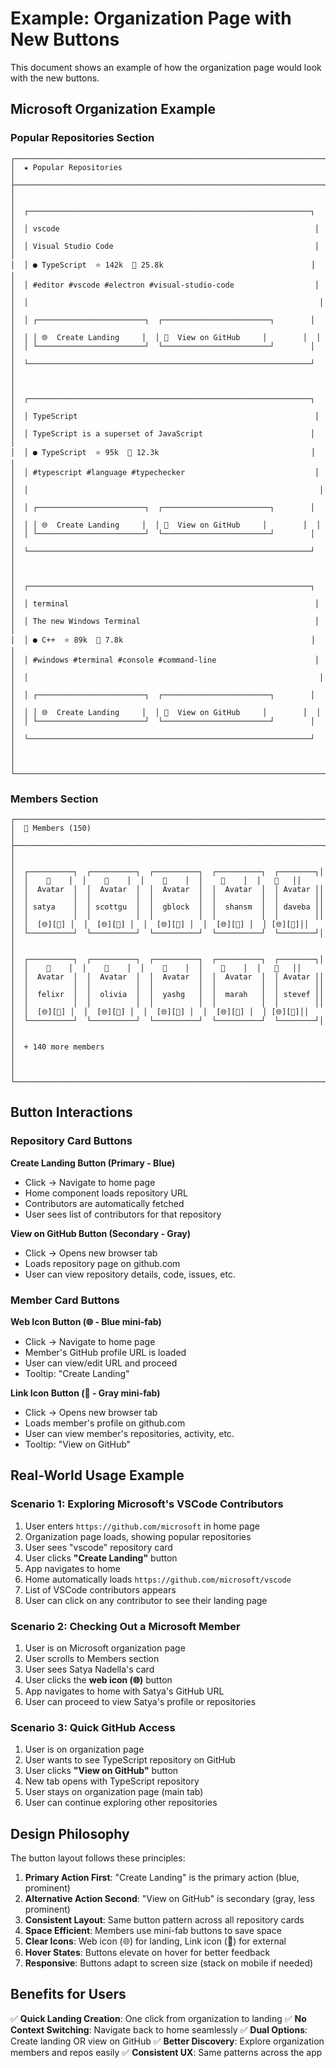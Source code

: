 # Example: Organization Page with New Buttons

This document shows an example of how the organization page would look with the new buttons.

## Microsoft Organization Example

### Popular Repositories Section

```
┌─────────────────────────────────────────────────────────────────────┐
│  ★ Popular Repositories                                             │
├─────────────────────────────────────────────────────────────────────┤
│                                                                       │
│  ┌───────────────────────────────────────────────────────────────┐  │
│  │ vscode                                                         │  │
│  │ Visual Studio Code                                             │  │
│  │ ● TypeScript  ⭐ 142k  🔀 25.8k                                 │  │
│  │ #editor #vscode #electron #visual-studio-code                  │  │
│  │                                                                 │  │
│  │ ┌────────────────────────┐  ┌────────────────────────┐        │  │
│  │ │ 🌐  Create Landing     │  │ 🔗  View on GitHub     │        │  │
│  │ └────────────────────────┘  └────────────────────────┘        │  │
│  └───────────────────────────────────────────────────────────────┘  │
│                                                                       │
│  ┌───────────────────────────────────────────────────────────────┐  │
│  │ TypeScript                                                     │  │
│  │ TypeScript is a superset of JavaScript                        │  │
│  │ ● TypeScript  ⭐ 95k  🔀 12.3k                                  │  │
│  │ #typescript #language #typechecker                             │  │
│  │                                                                 │  │
│  │ ┌────────────────────────┐  ┌────────────────────────┐        │  │
│  │ │ 🌐  Create Landing     │  │ 🔗  View on GitHub     │        │  │
│  │ └────────────────────────┘  └────────────────────────┘        │  │
│  └───────────────────────────────────────────────────────────────┘  │
│                                                                       │
│  ┌───────────────────────────────────────────────────────────────┐  │
│  │ terminal                                                       │  │
│  │ The new Windows Terminal                                       │  │
│  │ ● C++  ⭐ 89k  🔀 7.8k                                          │  │
│  │ #windows #terminal #console #command-line                      │  │
│  │                                                                 │  │
│  │ ┌────────────────────────┐  ┌────────────────────────┐        │  │
│  │ │ 🌐  Create Landing     │  │ 🔗  View on GitHub     │        │  │
│  │ └────────────────────────┘  └────────────────────────┘        │  │
│  └───────────────────────────────────────────────────────────────┘  │
│                                                                       │
└─────────────────────────────────────────────────────────────────────┘
```

### Members Section

```
┌─────────────────────────────────────────────────────────────────────┐
│  👥 Members (150)                                                    │
├─────────────────────────────────────────────────────────────────────┤
│                                                                       │
│  ┌──────────┐  ┌──────────┐  ┌──────────┐  ┌──────────┐  ┌────────┐│
│  │    👤    │  │    👤    │  │    👤    │  │    👤    │  │   👤   ││
│  │  Avatar  │  │  Avatar  │  │  Avatar  │  │  Avatar  │  │ Avatar ││
│  │          │  │          │  │          │  │          │  │        ││
│  │ satya    │  │ scottgu  │  │  gblock  │  │  shansm  │  │ daveba ││
│  │          │  │          │  │          │  │          │  │        ││
│  │  [🌐][🔗] │  │  [🌐][🔗] │  │  [🌐][🔗] │  │  [🌐][🔗] │  │ [🌐][🔗]││
│  └──────────┘  └──────────┘  └──────────┘  └──────────┘  └────────┘│
│                                                                       │
│  ┌──────────┐  ┌──────────┐  ┌──────────┐  ┌──────────┐  ┌────────┐│
│  │    👤    │  │    👤    │  │    👤    │  │    👤    │  │   👤   ││
│  │  Avatar  │  │  Avatar  │  │  Avatar  │  │  Avatar  │  │ Avatar ││
│  │          │  │          │  │          │  │          │  │        ││
│  │  felixr  │  │  olivia  │  │  yashg   │  │  marah   │  │ stevef ││
│  │          │  │          │  │          │  │          │  │        ││
│  │  [🌐][🔗] │  │  [🌐][🔗] │  │  [🌐][🔗] │  │  [🌐][🔗] │  │ [🌐][🔗]││
│  └──────────┘  └──────────┘  └──────────┘  └──────────┘  └────────┘│
│                                                                       │
│  + 140 more members                                                  │
│                                                                       │
└─────────────────────────────────────────────────────────────────────┘
```

## Button Interactions

### Repository Card Buttons

**Create Landing Button (Primary - Blue)**
- Click → Navigate to home page
- Home component loads repository URL
- Contributors are automatically fetched
- User sees list of contributors for that repository

**View on GitHub Button (Secondary - Gray)**
- Click → Opens new browser tab
- Loads repository page on github.com
- User can view repository details, code, issues, etc.

### Member Card Buttons

**Web Icon Button (🌐 - Blue mini-fab)**
- Click → Navigate to home page
- Member's GitHub profile URL is loaded
- User can view/edit URL and proceed
- Tooltip: "Create Landing"

**Link Icon Button (🔗 - Gray mini-fab)**
- Click → Opens new browser tab
- Loads member's profile on github.com
- User can view member's repositories, activity, etc.
- Tooltip: "View on GitHub"

## Real-World Usage Example

### Scenario 1: Exploring Microsoft's VSCode Contributors

1. User enters `https://github.com/microsoft` in home page
2. Organization page loads, showing popular repositories
3. User sees "vscode" repository card
4. User clicks **"Create Landing"** button
5. App navigates to home
6. Home automatically loads `https://github.com/microsoft/vscode`
7. List of VSCode contributors appears
8. User can click on any contributor to see their landing page

### Scenario 2: Checking Out a Microsoft Member

1. User is on Microsoft organization page
2. User scrolls to Members section
3. User sees Satya Nadella's card
4. User clicks the **web icon (🌐)** button
5. App navigates to home with Satya's GitHub URL
6. User can proceed to view Satya's profile or repositories

### Scenario 3: Quick GitHub Access

1. User is on organization page
2. User wants to see TypeScript repository on GitHub
3. User clicks **"View on GitHub"** button
4. New tab opens with TypeScript repository
5. User stays on organization page (main tab)
6. User can continue exploring other repositories

## Design Philosophy

The button layout follows these principles:

1. **Primary Action First**: "Create Landing" is the primary action (blue, prominent)
2. **Alternative Action Second**: "View on GitHub" is secondary (gray, less prominent)
3. **Consistent Layout**: Same button pattern across all repository cards
4. **Space Efficient**: Members use mini-fab buttons to save space
5. **Clear Icons**: Web icon (🌐) for landing, Link icon (🔗) for external
6. **Hover States**: Buttons elevate on hover for better feedback
7. **Responsive**: Buttons adapt to screen size (stack on mobile if needed)

## Benefits for Users

✅ **Quick Landing Creation**: One click from organization to landing
✅ **No Context Switching**: Navigate back to home seamlessly
✅ **Dual Options**: Create landing OR view on GitHub
✅ **Better Discovery**: Explore organization members and repos easily
✅ **Consistent UX**: Same patterns across the app
